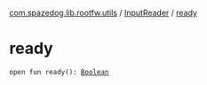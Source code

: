 [com.spazedog.lib.rootfw.utils](../index.md) / [InputReader](index.md) / [ready](.)

# ready

`open fun ready(): `[`Boolean`](https://kotlinlang.org/api/latest/jvm/stdlib/kotlin/-boolean/index.html)